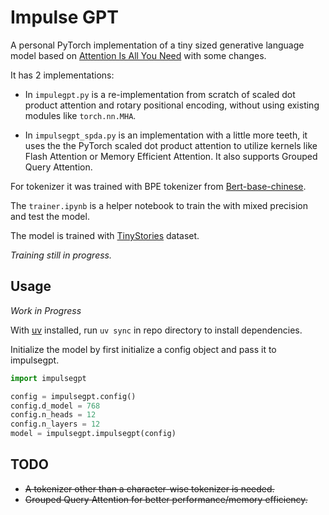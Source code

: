 # Impulse GPT
A personal PyTorch implementation of a tiny sized generative language model based on [Attention Is All You Need](https://arxiv.org/abs/1706.03762) with some changes. 

It has 2 implementations:

- In `impulegpt.py` is a re-implementation from scratch of scaled dot product attention and rotary positional encoding, without using existing modules like `torch.nn.MHA`. 

- In `impulsegpt_spda.py` is an implementation with a little more teeth, it uses the the PyTorch scaled dot product attention to utilize kernels like Flash Attention or Memory Efficient Attention. It also supports Grouped Query Attention.

For tokenizer it was trained with BPE tokenizer from [Bert-base-chinese](https://huggingface.co/google-bert/bert-base-chinese).

The `trainer.ipynb` is a helper notebook to train the with mixed precision and test the model.


The model is trained with [TinyStories](https://huggingface.co/datasets/roneneldan/TinyStories) dataset.

*Training still in progress.*

## Usage
*Work in Progress*

With [uv](https://github.com/astral-sh/uv) installed, run `uv sync` in repo directory to install dependencies.


Initialize the model by first initialize a config object and pass it to impulsegpt.

```python
import impulsegpt

config = impulsegpt.config()
config.d_model = 768
config.n_heads = 12
config.n_layers = 12
model = impulsegpt.impulsegpt(config)
```

## TODO
- ~~A tokenizer other than a character-wise tokenizer is needed.~~
- ~~Grouped Query Attention for better performance/memory efficiency.~~